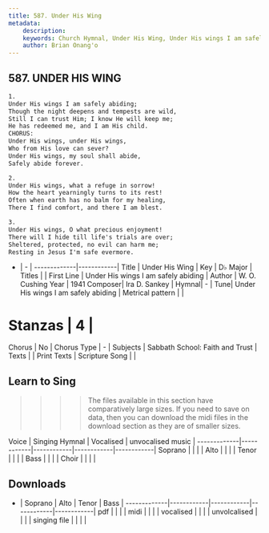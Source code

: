 ```yaml
---
title: 587. Under His Wing
metadata:
    description: 
    keywords: Church Hymnal, Under His Wing, Under His wings I am safely abiding, 
    author: Brian Onang'o
---
```



## 587. UNDER HIS WING

```txt
1.
Under His wings I am safely abiding;
Though the night deepens and tempests are wild,
Still I can trust Him; I know He will keep me;
He has redeemed me, and I am His child.
CHORUS:
Under His wings, under His wings,
Who from His love can sever?
Under His wings, my soul shall abide,
Safely abide forever.

2.
Under His wings, what a refuge in sorrow!
How the heart yearningly turns to its rest!
Often when earth has no balm for my healing,
There I find comfort, and there I am blest. 

3.
Under His wings, O what precious enjoyment!
There will I hide till life's trials are over;
Sheltered, protected, no evil can harm me;
Resting in Jesus I'm safe evermore.
```

- |   -  |
-------------|------------|
Title | Under His Wing |
Key | D♭ Major |
Titles |  |
First Line | Under His wings I am safely abiding |
Author | W. O. Cushing
Year | 1941
Composer| Ira D. Sankey |
Hymnal|  - |
Tune| Under His wings I am safely abiding |
Metrical pattern | |
# Stanzas | 4 |
Chorus | No |
Chorus Type | - |
Subjects | Sabbath School: Faith and Trust |
Texts |  |
Print Texts | 
Scripture Song |  |
  
## Learn to Sing

>>>> The files available in this section have comparatively large sizes. If you need to save on data, then you can download the midi files in the download section as they are of smaller sizes.

Voice |  Singing Hymnal | Vocalised | unvocalised music |
-------------|------------|------------|------------|------------|
Soprano | | | |
Alto | | | |
Tenor | | | |
Bass | | | |
Choir | | | |

## Downloads

- |  Soprano | Alto | Tenor | Bass |
-------------|------------|------------|------------|------------|
pdf | | | |
midi | | | |
vocalised | | | |
unvolcalised | | | |
singing file | | | |
  